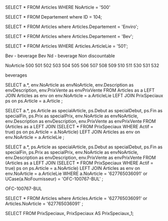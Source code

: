 SELECT *
FROM Articles
WHERE NoArticle = '500'

SELECT *
FROM Departement
where ID = 104;

SELECT *
FROM Articles
where Articles.Departement = 'Enviro';

SELECT *
FROM Articles
where Articles.Departement = 'Bev';

SELECT *
FROM Articles
WHERE Articles.ArticleLie = '501';

Bev - beverage
Bev Nd - beverage Non discountable


NoArticle
500
501
502
503
504
505
506
507
508
509
510
511
530
531
532


beverages

SELECT a.*, env.NoArticle as envNoArticle, env.Description as envDescription, env.PrixVente as envPrixVente
FROM Articles as a
LEFT JOIN Articles as env on env.NoArticle = a.ArticleLie
LEFT JOIN PrixSpeciaux ps on ps.Article = a.Article
;

SELECT a.*, ps.Article as specialArticle, ps.Debut as specialDebut, ps.Fin as specialFin, ps.Prix as specialPrix, 
env.NoArticle as envNoArticle, env.Description as envDescription, env.PrixVente as envPrixVente
FROM (Articles as a LEFT JOIN (SELECT * FROM PrixSpeciaux WHERE Actif = true) ps on ps.Article = a.NoArticle)
LEFT JOIN Articles as env on env.NoArticle = a.ArticleLie
;

SELECT a.*, ps.Article as specialArticle, ps.Debut as specialDebut, ps.Fin as specialFin, ps.Prix as specialPrix, 
env.NoArticle as envNoArticle, env.Description as envDescription, env.PrixVente as envPrixVente
FROM (Articles as a LEFT JOIN (SELECT * FROM PrixSpeciaux WHERE Actif = true) ps on ps.Article = a.NoArticle)
LEFT JOIN Articles as env on env.NoArticle = a.ArticleLie
WHERE a.NoArticle = '627765036091' or UCase(a.NoFournisseur) = 'OFC-100767-BUL'
;

OFC-100767-BUL

SELECT *
FROM Articles
where Articles.Article = '627765036091' or Articles.NoArticle = '627765036091'
;

SELECT 
FROM PrixSpeciaux, PrixSpeciaux AS PrixSpeciaux_1;
